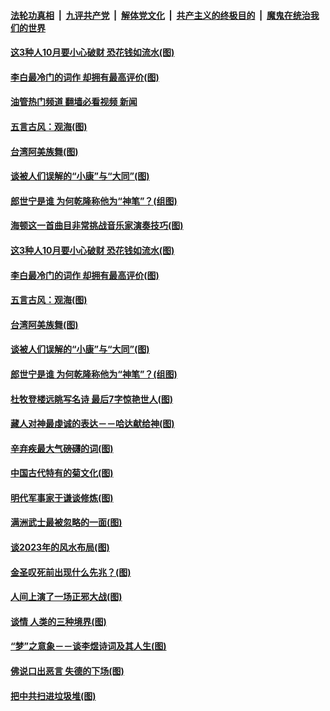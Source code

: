 ####  [法轮功真相](../../../../basic/blob/master/README.md?t=10030331) &nbsp;|&nbsp; [九评共产党](../../../../9ping.md/blob/master/README.md?t=10030331) &nbsp;|&nbsp; [解体党文化](../../../../jtdwh.md/blob/master/README.md?t=10030331)  &nbsp;|&nbsp; [共产主义的终极目的](../../../../gczydzjmd.md/blob/master/README.md?t=10030331) &nbsp;|&nbsp; [魔鬼在统治我们的世界](../../../../mgztzwmdsj.md/blob/master/README.md?t=10030331) 

#### [这3种人10月要小心破财 恐花钱如流水(图)](../pages/p7/1017891.md?t=10030331) 

#### [李白最冷门的词作 却拥有最高评价(图)](../pages/p7/1017867.md?t=10030331) 

#### [油管热门频道 翻墙必看视频 新闻](http://209.250.226.216:81/youtube.html?10030331)

#### [五言古风：观海(图)](../pages/p7/1017988.md?t=10030331) 

#### [台湾阿美族舞(图)](../pages/p7/1015683.md?t=10030331) 

#### [谈被人们误解的“小康”与“大同”(图)](../pages/p7/1017782.md?t=10030331) 

#### [郎世宁是谁 为何乾隆称他为“神笔”？(组图)](../pages/p7/1017724.md?t=10030331) 

#### [海顿这一首曲目非常挑战音乐家演奏技巧(图)](../pages/p7/1016198.md?t=10030331) 

#### [这3种人10月要小心破财 恐花钱如流水(图)](../pages/p7/1017891.md?t=10030331) 

#### [李白最冷门的词作 却拥有最高评价(图)](../pages/p7/1017867.md?t=10030331) 

#### [五言古风：观海(图)](../pages/p7/1017988.md?t=10030331) 

#### [台湾阿美族舞(图)](../pages/p7/1015683.md?t=10030331) 

#### [谈被人们误解的“小康”与“大同”(图)](../pages/p7/1017782.md?t=10030331) 

#### [郎世宁是谁 为何乾隆称他为“神笔”？(组图)](../pages/p7/1017724.md?t=10030331) 

#### [杜牧登楼远眺写名诗 最后7字惊艳世人(图)](../pages/p7/1017888.md?t=10030331) 

#### [藏人对神最虔诚的表达－－哈达献给神(图)](../pages/p7/1015672.md?t=10030331) 

#### [辛弃疾最大气磅礴的词(图)](../pages/p7/1017601.md?t=10030331) 

#### [中国古代特有的菊文化(图)](../pages/p7/1017073.md?t=10030331) 

#### [明代军事家于谦谈修炼(图)](../pages/p7/1017763.md?t=10030331) 

#### [满洲武士最被忽略的一面(图)](../pages/p7/1015671.md?t=10030331) 

#### [谈2023年的风水布局(图)](../pages/p7/1016648.md?t=10030331) 

#### [金圣叹死前出现什么先兆？(图)](../pages/p7/1017691.md?t=10030331) 

#### [人间上演了一场正邪大战(图)](../pages/p7/1015670.md?t=10030331) 

#### [谈情 人类的三种境界(图)](../pages/p7/1017536.md?t=10030331) 

#### [“梦”之意象－－谈李煜诗词及其人生(图)](../pages/p7/1016659.md?t=10030331) 

#### [佛说口出恶言 失德的下场(图)](../pages/p7/1017389.md?t=10030331) 

#### [把中共扫进垃圾堆(图)](../pages/p7/1017637.md?t=10030331) 

<img src='http://gfw-breaker.win/goodnews/indexes/p7.md' width='0px' height='0px'/>
